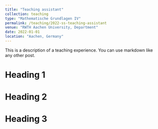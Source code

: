 ```yaml
---
title: "Teaching assistant"
collection: teaching
type: "Mathematische Grundlagen IV"
permalink: /teaching/2022-ss-teaching-assistant
venue: "RWTH Aachen University, Department"
date: 2022-01-01
location: "Aachen, Germany"
---
```


This is a description of a teaching experience. You can use markdown like any other post.

Heading 1
======

Heading 2
======

Heading 3
======